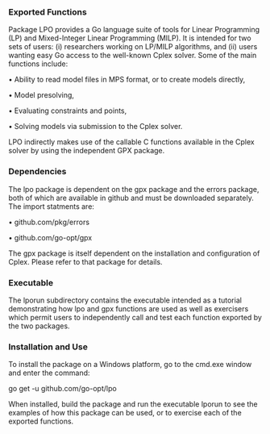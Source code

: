 ### Exported Functions

Package LPO provides a Go language suite of tools for Linear Programming (LP) and Mixed-Integer Linear Programming (MILP). It is intended for two sets of users: (i) researchers working on LP/MILP algorithms, and (ii) users wanting easy Go access to the well-known Cplex solver. Some of the main functions include:

•	Ability to read model files in MPS format, or to create models directly,

•	Model presolving,

•	Evaluating constraints and points,

•	Solving models via submission to the Cplex solver.

LPO indirectly makes use of the callable C functions available in the Cplex solver by using the independent GPX package.

### Dependencies

The lpo package is dependent on the gpx package and the errors package, both of which are available in github and must be
downloaded separately. The import statments are:

•	github.com/pkg/errors

•	github.com/go-opt/gpx

The gpx package is itself dependent on the installation and configuration of Cplex. Please refer to that package for details.

### Executable

The lporun subdirectory contains the executable intended as a tutorial demonstrating how lpo and gpx functions are used as well
as exercisers which permit users to independently call and test each function exported by the two packages.

### Installation and Use

To install the package on a Windows platform, go to the cmd.exe window and enter the command:

  go get -u github.com/go-opt/lpo
  
When installed, build the package and run the executable lporun to see the examples of how this package can be used, or to
exercise each of the exported functions.
